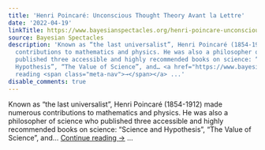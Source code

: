 ```yaml
---
title: 'Henri Poincaré: Unconscious Thought Theory Avant la Lettre'
date: '2022-04-19'
linkTitle: https://www.bayesianspectacles.org/henri-poincare-unconscious-thought-theory-avant-la-lettre/
source: Bayesian Spectacles
description: 'Known as “the last universalist”, Henri Poincaré (1854-1912) made numerous
  contributions to mathematics and physics. He was also a philosopher of science who
  published three accessible and highly recommended books on science: “Science and
  Hypothesis”, “The Value of Science”, and… <a href="https://www.bayesianspectacles.org/henri-poincare-unconscious-thought-theory-avant-la-lettre/">Continue
  reading <span class="meta-nav">→</span></a> ...'
disable_comments: true
---
```

Known as “the last universalist”, Henri Poincaré (1854-1912) made numerous contributions to mathematics and physics. He was also a philosopher of science who published three accessible and highly recommended books on science: “Science and Hypothesis”, “The Value of Science”, and… <a href="https://www.bayesianspectacles.org/henri-poincare-unconscious-thought-theory-avant-la-lettre/">Continue reading <span class="meta-nav">→</span></a> ...